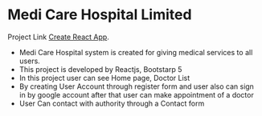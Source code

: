 # Medi Care Hospital Limited

Project Link [Create React App](https://github.com/facebook/create-react-app).


* Medi Care Hospital system is created for giving medical services to all users.
* This project is developed by Reactjs, Bootstarp 5
* In this project user can see Home page, Doctor List
* By creating User Account through register form and user also can sign in by 
  google account after that user can make appointment of a doctor
* User Can contact with authority through a Contact form
